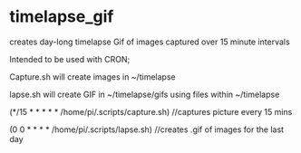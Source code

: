 # timelapse_gif
creates day-long timelapse Gif of images captured over 15 minute intervals

Intended to be used with CRON;

Capture.sh will create images in ~/timelapse

lapse.sh will create GIF in ~/timelapse/gifs using files within ~/timelapse


(*/15 * * * * * /home/pi/.scripts/capture.sh) //captures picture every 15 mins

(0 0 * * * * /home/pi/.scripts/lapse.sh) //creates .gif of images for the last day
